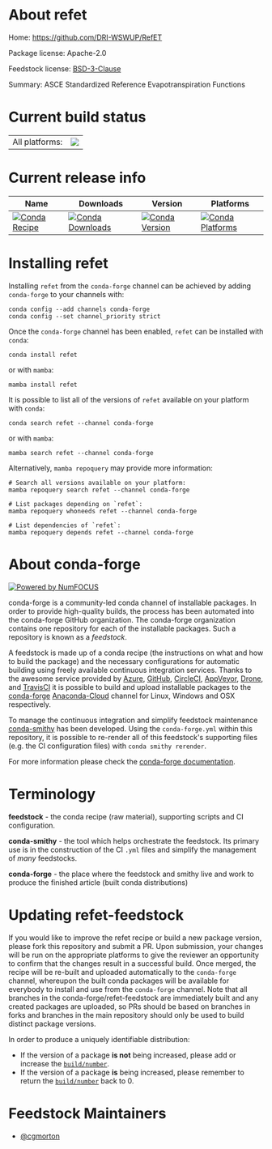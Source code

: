 About refet
===========

Home: https://github.com/DRI-WSWUP/RefET

Package license: Apache-2.0

Feedstock license: [BSD-3-Clause](https://github.com/conda-forge/refet-feedstock/blob/main/LICENSE.txt)

Summary: ASCE Standardized Reference Evapotranspiration Functions

Current build status
====================


<table><tr><td>All platforms:</td>
    <td>
      <a href="https://dev.azure.com/conda-forge/feedstock-builds/_build/latest?definitionId=3508&branchName=main">
        <img src="https://dev.azure.com/conda-forge/feedstock-builds/_apis/build/status/refet-feedstock?branchName=main">
      </a>
    </td>
  </tr>
</table>

Current release info
====================

| Name | Downloads | Version | Platforms |
| --- | --- | --- | --- |
| [![Conda Recipe](https://img.shields.io/badge/recipe-refet-green.svg)](https://anaconda.org/conda-forge/refet) | [![Conda Downloads](https://img.shields.io/conda/dn/conda-forge/refet.svg)](https://anaconda.org/conda-forge/refet) | [![Conda Version](https://img.shields.io/conda/vn/conda-forge/refet.svg)](https://anaconda.org/conda-forge/refet) | [![Conda Platforms](https://img.shields.io/conda/pn/conda-forge/refet.svg)](https://anaconda.org/conda-forge/refet) |

Installing refet
================

Installing `refet` from the `conda-forge` channel can be achieved by adding `conda-forge` to your channels with:

```
conda config --add channels conda-forge
conda config --set channel_priority strict
```

Once the `conda-forge` channel has been enabled, `refet` can be installed with `conda`:

```
conda install refet
```

or with `mamba`:

```
mamba install refet
```

It is possible to list all of the versions of `refet` available on your platform with `conda`:

```
conda search refet --channel conda-forge
```

or with `mamba`:

```
mamba search refet --channel conda-forge
```

Alternatively, `mamba repoquery` may provide more information:

```
# Search all versions available on your platform:
mamba repoquery search refet --channel conda-forge

# List packages depending on `refet`:
mamba repoquery whoneeds refet --channel conda-forge

# List dependencies of `refet`:
mamba repoquery depends refet --channel conda-forge
```


About conda-forge
=================

[![Powered by
NumFOCUS](https://img.shields.io/badge/powered%20by-NumFOCUS-orange.svg?style=flat&colorA=E1523D&colorB=007D8A)](https://numfocus.org)

conda-forge is a community-led conda channel of installable packages.
In order to provide high-quality builds, the process has been automated into the
conda-forge GitHub organization. The conda-forge organization contains one repository
for each of the installable packages. Such a repository is known as a *feedstock*.

A feedstock is made up of a conda recipe (the instructions on what and how to build
the package) and the necessary configurations for automatic building using freely
available continuous integration services. Thanks to the awesome service provided by
[Azure](https://azure.microsoft.com/en-us/services/devops/), [GitHub](https://github.com/),
[CircleCI](https://circleci.com/), [AppVeyor](https://www.appveyor.com/),
[Drone](https://cloud.drone.io/welcome), and [TravisCI](https://travis-ci.com/)
it is possible to build and upload installable packages to the
[conda-forge](https://anaconda.org/conda-forge) [Anaconda-Cloud](https://anaconda.org/)
channel for Linux, Windows and OSX respectively.

To manage the continuous integration and simplify feedstock maintenance
[conda-smithy](https://github.com/conda-forge/conda-smithy) has been developed.
Using the ``conda-forge.yml`` within this repository, it is possible to re-render all of
this feedstock's supporting files (e.g. the CI configuration files) with ``conda smithy rerender``.

For more information please check the [conda-forge documentation](https://conda-forge.org/docs/).

Terminology
===========

**feedstock** - the conda recipe (raw material), supporting scripts and CI configuration.

**conda-smithy** - the tool which helps orchestrate the feedstock.
                   Its primary use is in the construction of the CI ``.yml`` files
                   and simplify the management of *many* feedstocks.

**conda-forge** - the place where the feedstock and smithy live and work to
                  produce the finished article (built conda distributions)


Updating refet-feedstock
========================

If you would like to improve the refet recipe or build a new
package version, please fork this repository and submit a PR. Upon submission,
your changes will be run on the appropriate platforms to give the reviewer an
opportunity to confirm that the changes result in a successful build. Once
merged, the recipe will be re-built and uploaded automatically to the
`conda-forge` channel, whereupon the built conda packages will be available for
everybody to install and use from the `conda-forge` channel.
Note that all branches in the conda-forge/refet-feedstock are
immediately built and any created packages are uploaded, so PRs should be based
on branches in forks and branches in the main repository should only be used to
build distinct package versions.

In order to produce a uniquely identifiable distribution:
 * If the version of a package **is not** being increased, please add or increase
   the [``build/number``](https://docs.conda.io/projects/conda-build/en/latest/resources/define-metadata.html#build-number-and-string).
 * If the version of a package **is** being increased, please remember to return
   the [``build/number``](https://docs.conda.io/projects/conda-build/en/latest/resources/define-metadata.html#build-number-and-string)
   back to 0.

Feedstock Maintainers
=====================

* [@cgmorton](https://github.com/cgmorton/)

